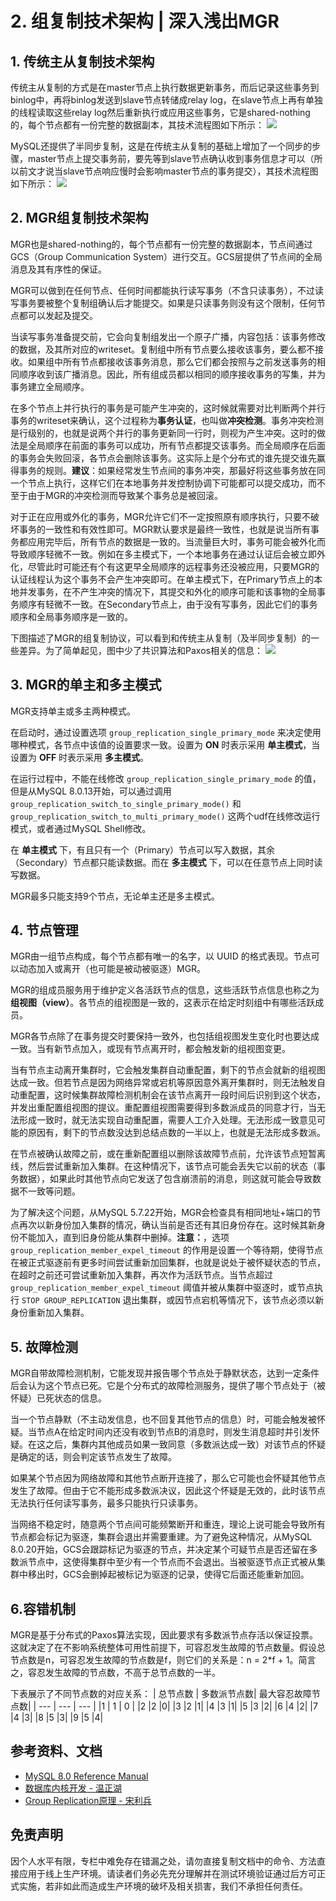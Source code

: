 # 2. 组复制技术架构 | 深入浅出MGR

## 1. 传统主从复制技术架构
传统主从复制的方式是在master节点上执行数据更新事务，而后记录这些事务到binlog中，再将binlog发送到slave节点转储成relay log，在slave节点上再有单独的线程读取这些relay log然后重新执行或应用这些事务，它是shared-nothing的，每个节点都有一份完整的数据副本，其技术流程图如下所示：
![](media/16412848348713/16412854338375.jpg)

MySQL还提供了半同步复制，这是在传统主从复制的基础上增加了一个同步的步骤，master节点上提交事务前，要先等到slave节点确认收到事务信息才可以（所以前文才说当slave节点响应慢时会影响master节点的事务提交），其技术流程图如下所示：
![](media/16412848348713/16412856810563.jpg)

## 2. MGR组复制技术架构
MGR也是shared-nothing的，每个节点都有一份完整的数据副本，节点间通过GCS（Group Communication System）进行交互。GCS层提供了节点间的全局消息及其有序性的保证。

MGR可以做到在任何节点、任何时间都能执行读写事务（不含只读事务），不过读写事务要被整个复制组确认后才能提交。如果是只读事务则没有这个限制，任何节点都可以发起及提交。

当读写事务准备提交前，它会向复制组发出一个原子广播，内容包括：该事务修改的数据，及其所对应的writeset。复制组中所有节点要么接收该事务，要么都不接收。如果组中所有节点都接收该事务消息，那么它们都会按照与之前发送事务的相同顺序收到该广播消息。因此，所有组成员都以相同的顺序接收事务的写集，并为事务建立全局顺序。

在多个节点上并行执行的事务是可能产生冲突的，这时候就需要对比判断两个并行事务的writeset来确认，这个过程称为**事务认证**，也叫做**冲突检测**。事务冲突检测是行级别的，也就是说两个并行的事务更新同一行时，则视为产生冲突。这时的做法是全局顺序在前面的事务可以成功，所有节点都提交该事务。而全局顺序在后面的事务会失败回滚，各节点会删除该事务。这实际上是个分布式的谁先提交谁先赢得事务的规则。**建议**：如果经常发生节点间的事务冲突，那最好将这些事务放在同一个节点上执行，这样它们在本地事务并发控制协调下可能都可以提交成功，而不至于由于MGR的冲突检测而导致某个事务总是被回滚。

对于正在应用或外化的事务，MGR允许它们不一定按照原有顺序执行，只要不破坏事务的一致性和有效性即可。MGR默认要求是最终一致性，也就是说当所有事务都应用完毕后，所有节点的数据是一致的。当流量巨大时，事务可能会被外化而导致顺序轻微不一致。例如在多主模式下，一个本地事务在通过认证后会被立即外化，尽管此时可能还有个有这更早全局顺序的远程事务还没被应用，只要MGR的认证线程认为这个事务不会产生冲突即可。在单主模式下，在Primary节点上的本地并发事务，在不产生冲突的情况下，其提交和外化的顺序可能和该事物的全局事务顺序有轻微不一致。在Secondary节点上，由于没有写事务，因此它们的事务顺序和全局事务顺序是一致的。

下图描述了MGR的组复制协议，可以看到和传统主从复制（及半同步复制）的一些差异。为了简单起见，图中少了共识算法和Paxos相关的信息：
![](media/16412848348713/16413703988206.jpg)

## 3. MGR的单主和多主模式
MGR支持单主或多主两种模式。

在启动时，通过设置选项 `group_replication_single_primary_mode` 来决定使用哪种模式，各节点中该值的设置要求一致。设置为 **ON** 时表示采用 **单主模式**，当设置为 **OFF** 时表示采用 **多主模式**。

在运行过程中，不能在线修改 `group_replication_single_primary_mode` 的值，但是从MySQL 8.0.13开始，可以通过调用 `group_replication_switch_to_single_primary_mode()` 和 `group_replication_switch_to_multi_primary_mode()` 这两个udf在线修改运行模式，或者通过MySQL Shell修改。

在 **单主模式** 下，有且只有一个（Primary）节点可以写入数据，其余（Secondary）节点都只能读数据。而在 **多主模式** 下，可以在任意节点上同时读写数据。

MGR最多只能支持9个节点，无论单主还是多主模式。

## 4. 节点管理
MGR由一组节点构成，每个节点都有唯一的名字，以 UUID 的格式表现。节点可以动态加入或离开（也可能是被动被驱逐）MGR。

MGR的组成员服务用于维护定义各活跃节点的信息，这些活跃节点信息也称之为**组视图（view）**。各节点的组视图是一致的，这表示在给定时刻组中有哪些活跃成员。

MGR各节点除了在事务提交时要保持一致外，也包括组视图发生变化时也要达成一致。当有新节点加入，或现有节点离开时，都会触发新的组视图变更。

当有节点主动离开集群时，它会触发集群自动重配置，剩下的节点会就新的组视图达成一致。但若节点是因为网络异常或宕机等原因意外离开集群时，则无法触发自动重配置，这时候集群故障检测机制会在该节点离开一段时间后识别到这个状态，并发出重配置组视图的提议。重配置组视图需要得到多数派成员的同意才行，当无法形成一致时，就无法实现自动重配置，需要人工介入处理。无法形成一致意见可能的原因有，剩下的节点数没达到总结点数的一半以上，也就是无法形成多数派。

在节点被确认故障之前，或在重新配置组以删除该故障节点前，允许该节点短暂离线，然后尝试重新加入集群。在这种情况下，该节点可能会丢失它以前的状态（事务数据），如果此时其他节点向它发送了包含崩溃前的消息，则这就可能会导致数据不一致等问题。

为了解决这个问题，从MySQL 5.7.22开始，MGR会检查具有相同地址+端口的节点再次以新身份加入集群的情况，确认当前是否还有其旧身份存在。这时候其新身份不能加入，直到旧身份能从集群中删掉。**注意：**，选项 `group_replication_member_expel_timeout` 的作用是设置一个等待期，使得节点在被正式驱逐前有更多时间尝试重新加回集群，也就是说处于被怀疑状态的节点，在超时之前还可尝试重新加入集群，再次作为活跃节点。当节点超过 `group_replication_member_expel_timeout` 阈值并被从集群中驱逐时，或节点执行 `STOP GROUP_REPLICATION` 退出集群，或因节点宕机等情况下，该节点必须以新身份重新加入集群。

## 5. 故障检测
MGR自带故障检测机制，它能发现并报告哪个节点处于静默状态，达到一定条件后会认为这个节点已死。它是个分布式的故障检测服务，提供了哪个节点处于（被怀疑）已死状态的信息。

当一个节点静默（不主动发信息，也不回复其他节点的信息）时，可能会触发被怀疑。当节点A在给定时间内还没有收到节点B的消息时，则发生消息超时并引发怀疑。在这之后，集群内其他成员如果一致同意（多数派达成一致）对该节点的怀疑是确定的话，则会判定该节点发生了故障。

如果某个节点因为网络故障和其他节点断开连接了，那么它可能也会怀疑其他节点发生了故障。但由于它不能形成多数派决议，因此这个怀疑是无效的，此时该节点无法执行任何读写事务，最多只能执行只读事务。

当网络不稳定时，随意两个节点间可能频繁断开和重连，理论上说可能会导致所有节点都会标记为驱逐，集群会退出并需要重建。为了避免这种情况，从MySQL 8.0.20开始，GCS会跟踪标记为驱逐的节点，并决定某个可疑节点是否还留在多数派节点中，这使得集群中至少有一个节点而不会退出。当被驱逐节点正式被从集群中移出时，GCS会删掉起被标记为驱逐的记录，使得它后面还能重新加回。

## 6.容错机制
MGR是基于分布式的Paxos算法实现，因此要求有多数派节点存活以保证投票。这就决定了在不影响系统整体可用性前提下，可容忍发生故障的节点数量。假设总节点数是n，可容忍发生故障的节点数是f，则它们的关系是：n = 2*f + 1。简言之，容忍发生故障的节点数，不高于总节点数的一半。

下表展示了不同节点数的对应关系：
| 总节点数 | 多数派节点数| 最大容忍故障节点数|
| --- | --- | --- |
|1 | 1 | 0 |
|2	|2	|0|
|3	|2	|1|
|4	|3	|1|
|5	|3	|2|
|6	|4	|2|
|7	|4	|3|
|8	|5	|3|
|9	|5	|4|

## 参考资料、文档
- [MySQL 8.0 Reference Manual](https://dev.mysql.com/doc/refman/8.0/en/group-replication.html) 
- [数据库内核开发 - 温正湖](https://www.zhihu.com/column/c_206071340)
- [Group Replication原理 - 宋利兵](https://mp.weixin.qq.com/s/LFJtdpISVi45qv9Wksv19Q)

## 免责声明
因个人水平有限，专栏中难免存在错漏之处，请勿直接复制文档中的命令、方法直接应用于线上生产环境。请读者们务必先充分理解并在测试环境验证通过后方可正式实施，若非如此而造成生产环境的破坏及相关损害，我们不承担任何责任。